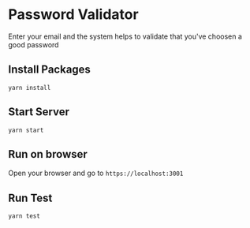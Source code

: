 # Password Validator

Enter your email and the system helps to validate that you've choosen a good password

## Install Packages

`yarn install`

## Start Server

`yarn start`

## Run on browser

Open your browser and go to `https://localhost:3001`

## Run Test

`yarn test`

